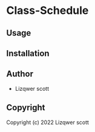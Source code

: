 # Class-Schedule

## Usage

## Installation

## Author

* Lizqwer scott

## Copyright

Copyright (c) 2022 Lizqwer scott
